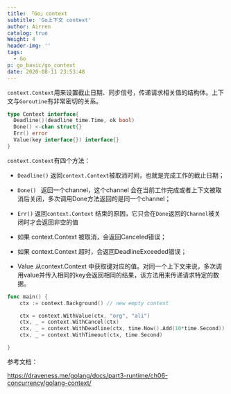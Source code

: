 ```yaml
---
title: 「Go」context
subtitle: 'Go上下文 context'
author: Airren
catalog: true
Weight: 4
header-img: ''
tags:
  - Go
p: go_basic/go_context
date: 2020-08-11 23:53:48
---
```






`context.Context`用来设置截止日期、同步信号，传递请求相关值的结构体。上下文与`Goroutine`有非常密切的关系。

```go
type Context interface{
  Deadline()(deadline time.Time, ok bool)
  Done() <-chan struct{}
  Err() error
  Value(key interface{}) interface{}
}
```

`context.Context`有四个方法：

- `Deadline()` 返回`context.Context`被取消时间，也就是完成工作的截止日期；

- `Done() `          返回一个channel，这个channel 会在当前工作完成或者上下文被取消后关闭，多次调用Done方法返回的是同一个channel；

- `Err()`    返回`context.Context` 结束的原因，它只会在`Done`返回的`Channel`被关闭时才会返回非空的值
- 如果 context.Context 被取消，会返回Canceled错误；
  
- 如果 context.Context 超时，会返回DeadlineExceeded错误；
  
- Value 从context.Context 中获取键对应的值。对同一个上下文来说，多次调用value并传入相同的key会返回相同的结果，该方法用来传递请求特定的数据。





```go
func main() {
	ctx := context.Background() // new empty context

	ctx = context.WithValue(ctx, "org", "ali")
	ctx, _ = context.WithCancel(ctx)
	ctx, _ = context.WithDeadline(ctx, time.Now().Add(10*time.Second))
	ctx, _ = context.WithTimeout(ctx, time.Second)

}
```













参考文档：

https://draveness.me/golang/docs/part3-runtime/ch06-concurrency/golang-context/